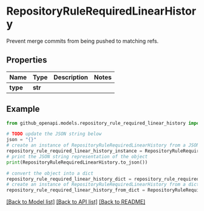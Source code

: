 # RepositoryRuleRequiredLinearHistory

Prevent merge commits from being pushed to matching refs.

## Properties

Name | Type | Description | Notes
------------ | ------------- | ------------- | -------------
**type** | **str** |  | 

## Example

```python
from github_openapi.models.repository_rule_required_linear_history import RepositoryRuleRequiredLinearHistory

# TODO update the JSON string below
json = "{}"
# create an instance of RepositoryRuleRequiredLinearHistory from a JSON string
repository_rule_required_linear_history_instance = RepositoryRuleRequiredLinearHistory.from_json(json)
# print the JSON string representation of the object
print(RepositoryRuleRequiredLinearHistory.to_json())

# convert the object into a dict
repository_rule_required_linear_history_dict = repository_rule_required_linear_history_instance.to_dict()
# create an instance of RepositoryRuleRequiredLinearHistory from a dict
repository_rule_required_linear_history_from_dict = RepositoryRuleRequiredLinearHistory.from_dict(repository_rule_required_linear_history_dict)
```
[[Back to Model list]](../README.md#documentation-for-models) [[Back to API list]](../README.md#documentation-for-api-endpoints) [[Back to README]](../README.md)


